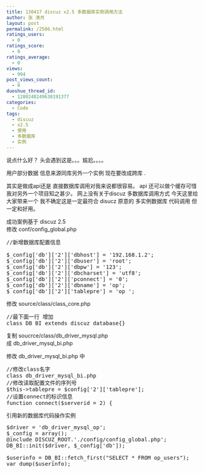 ```yaml
---
title: 130417 discuz x2.5 多数据库实例调用方法
author: 张 清月
layout: post
permalink: /2586.html
ratings_users:
  - 0
ratings_score:
  - 0
ratings_average:
  - 0
views:
  - 994
post_views_count:
  - 0
duoshuo_thread_id:
  - 1280248249638191377
categories:
  - Code
tags:
  - discuz
  - x2.5
  - 使用
  - 多数据库
  - 实例
---
```

说点什么好？ 头会遇到这是。。。尴尬。。。。

用户部分数据 信息来源同库另外一个实例 现在要改成跨库 .

其实是做成api还是 直接数据库调用对我来说都很容易。 api 还可以做个缓存可惜我对另外一个项目知之甚少。 网上没有关于discuz 多数据库调用方式 今天这里给大家带来一个 我不确定这是一定最符合 disucz 原意的 多实例数据库 代码调用 但一定和好用。

成功案例基于 discuz 2.5  
修改 conf/config_global.php

<pre class="brush: php; title: ; notranslate" title="">//新增数据库配置信息

$_config['db']['2']['dbhost'] = '192.168.1.2';
$_config['db']['2']['dbuser'] = 'root';
$_config['db']['2']['dbpw'] = '123';
$_config['db']['2']['dbcharset'] = 'utf8';
$_config['db']['2']['pconnect'] = '0';
$_config['db']['2']['dbname'] = 'op';
$_config['db']['2']['tablepre'] = 'op_';
</pre>

修改 source/class/class_core.php

<pre class="brush: php; title: ; notranslate" title="">//最下面一行 增加
class DB_BI extends discuz_database{}
</pre>

复制 soucrce/class/db\_driver\_mysql.php  
成 db\_driver\_mysql_bi.php

修改 db\_driver\_mysql_bi.php 中

<pre class="brush: php; title: ; notranslate" title="">//修改class名字
class db_driver_mysql_bi.php
//修改读取配置文件的序列号
$this-&gt;tablepre = $config['2']['tablepre'];
//设置connect的标识信息
function connect($serverid = 2) {
</pre>

引用新的数据库代码操作实例

<pre class="brush: php; title: ; notranslate" title="">$driver = 'db_driver_mysql_op';
$_config = array();
@include DISCUZ_ROOT.'./config/config_global.php';
DB_BI::init($driver, $_config['db']);

$userinfo = DB_BI::fetch_first("SELECT * FROM op_users");
var_dump($userinfo);
</pre>